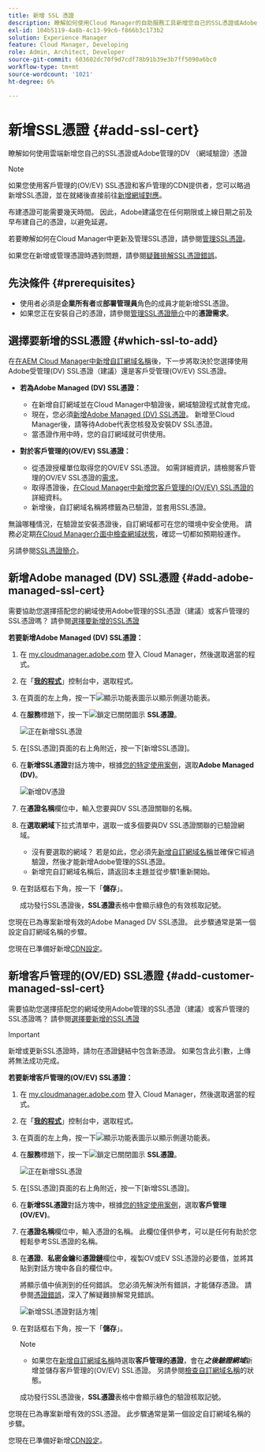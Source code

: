 ```yaml
---
title: 新增 SSL 憑證
description: 瞭解如何使用Cloud Manager的自助服務工具新增您自己的SSL憑證或Adobe管理的DV （網域驗證）憑證。
exl-id: 104b5119-4a8b-4c13-99c6-f866b3c173b2
solution: Experience Manager
feature: Cloud Manager, Developing
role: Admin, Architect, Developer
source-git-commit: 603602dc70f9d7cdf78b91b39e3b7ff5090a6bc0
workflow-type: tm+mt
source-wordcount: '1021'
ht-degree: 6%

---
```



# 新增SSL憑證 {#add-ssl-cert}

瞭解如何使用雲端新增您自己的SSL憑證或Adobe管理的DV （網域驗證）憑證

>[!NOTE]
>
>如果您使用客戶管理的(OV/EV) SSL憑證和客戶管理的CDN提供者，您可以略過新增SSL憑證，並在就緒後直接前往[新增網域對應](/help/implementing/cloud-manager/domain-mappings/add-domain-mapping.md)。

布建憑證可能需要幾天時間。 因此，Adobe建議您在任何期限或上線日期之前及早布建自己的憑證，以避免延遲。

若要瞭解如何在Cloud Manager中更新及管理SSL憑證，請參閱[管理SSL憑證](/help/implementing/cloud-manager/managing-ssl-certifications/managing-certificates.md)。

如果您在新增或管理憑證時遇到問題，請參閱[疑難排解SSL憑證錯誤](/help/implementing/cloud-manager/managing-ssl-certifications/troubleshoot-ssl-cert.md)。


## 先決條件 {#prerequisites}

* 使用者必須是&#x200B;**企業所有者**&#x200B;或&#x200B;**部署管理員**&#x200B;角色的成員才能新增SSL憑證。
* 如果您正在安裝自己的憑證，請參閱[管理SSL憑證簡介](/help/implementing/cloud-manager/managing-ssl-certifications/introduction-to-ssl-certificates.md#requirements)中的&#x200B;**憑證需求**。

## 選擇要新增的SSL憑證 {#which-ssl-to-add}

在[在AEM Cloud Manager中新增自訂網域名稱](/help/implementing/cloud-manager/custom-domain-names/add-custom-domain-name.md)後，下一步將取決於您選擇使用Adobe受管理(DV) SSL憑證（建議）還是客戶受管理(OV/EV) SSL憑證。

* **若為Adobe Managed (DV) SSL憑證：**
   * 在新增自訂網域並在Cloud Manager中驗證後，網域驗證程式就會完成。
   * 現在，您必須[新增Adobe Managed (DV) SSL憑證](#add-adobe-managed-ssl-cert)。
新增至Cloud Manager後，請等待Adobe代表您核發及安裝DV SSL憑證。
   * 當憑證作用中時，您的自訂網域就可供使用。

* **對於客戶管理的(OV/EV) SSL憑證：**

   * 從憑證授權單位取得您的OV/EV SSL憑證。 如需詳細資訊，請檢閱客戶管理的OV/EV SSL憑證的[需求](/help/implementing/cloud-manager/managing-ssl-certifications/introduction-to-ssl-certificates.md#requirements)。
   * 取得憑證後，[在Cloud Manager中新增您客戶管理的(OV/EV) SSL憑證的](#add-customer-managed-ssl-cert)詳細資料。
   * 新增後，自訂網域名稱將標籤為已驗證，並套用SSL憑證。

無論哪種情況，在驗證並安裝憑證後，自訂網域都可在您的環境中安全使用。 請務必定期[在Cloud Manager介面中檢查網域狀態](/help/implementing/cloud-manager/custom-domain-names/check-domain-name-status.md)，確認一切都如預期般運作。

另請參閱[SSL憑證簡介](/help/implementing/cloud-manager/managing-ssl-certifications/introduction-to-ssl-certificates.md)。

## 新增Adobe managed (DV) SSL憑證 {#add-adobe-managed-ssl-cert}

需要協助您選擇搭配您的網域使用Adobe管理的SSL憑證（建議）或客戶管理的SSL憑證嗎？ 請參閱[選擇要新增的SSL憑證](#which-ssl-to-add)

**若要新增Adobe Managed (DV) SSL憑證：**

1. 在 [my.cloudmanager.adobe.com](https://my.cloudmanager.adobe.com/) 登入 Cloud Manager，然後選取適當的程式。
1. 在「**[我的程式](/help/implementing/cloud-manager/navigation.md#my-programs)**」控制台中，選取程式。
1. 在頁面的左上角，按一下![顯示功能表圖示](https://spectrum.adobe.com/static/icons/workflow_18/Smock_ShowMenu_18_N.svg)以顯示側邊功能表。

1. 在&#x200B;**服務**&#x200B;標題下，按一下![鎖定已關閉圖示](https://spectrum.adobe.com/static/icons/workflow_18/Smock_LockClosed_18_N.svg) **SSL憑證**。

   ![正在新增SSL憑證](/help/implementing/cloud-manager/assets/ssl/ssl-cert-add.png)

1. 在[SSL憑證]頁面的右上角附近，按一下[新增SSL憑證]。**&#x200B;**

1. 在&#x200B;**新增SSL憑證**&#x200B;對話方塊中，根據[您的特定使用案例](#which-ssl-to-add)，選取&#x200B;**Adobe Managed (DV)**。

   ![新增DV憑證](/help/implementing/cloud-manager/assets/ssl/add-dv-certificate.png)

1. 在&#x200B;**憑證名稱**&#x200B;欄位中，輸入您要與DV SSL憑證關聯的名稱。

1. 在&#x200B;**選取網域**&#x200B;下拉式清單中，選取一或多個要與DV SSL憑證關聯的已驗證網域。
   * 沒有要選取的網域？ 若是如此，您必須先[新增自訂網域名稱](/help/implementing/cloud-manager/custom-domain-names/add-custom-domain-name.md)並確保它經過驗證，然後才能新增Adobe管理的SSL憑證。
   * 新增完自訂網域名稱后，請返回本主題並從步驟1重新開始。

1. 在對話框右下角，按一下「**儲存**」。

   成功發行SSL憑證後，**SSL憑證**&#x200B;表格中會顯示綠色的有效核取記號。

您現在已為專案新增有效的Adobe Managed DV SSL憑證。 此步驟通常是第一個設定自訂網域名稱的步驟。

您現在已準備好新增[CDN設定](/help/implementing/cloud-manager/domain-mappings/add-domain-mapping.md)。

## 新增客戶管理的(OV/ED) SSL憑證 {#add-customer-managed-ssl-cert}

<!-- IF THIS TOPIC GET UPDATED, REMEMBER TO UPDATE THE STEPS ALSO IN THE "MANAGE SSL CERTIFICATES TOPIC TOO -->

需要協助您選擇搭配您的網域使用Adobe管理的SSL憑證（建議）或客戶管理的SSL憑證嗎？ 請參閱[選擇要新增的SSL憑證](#which-ssl-to-add)

>[!IMPORTANT]
>
>新增或更新SSL憑證時，請勿在憑證鏈結中包含新憑證。 如果包含此引數，上傳將無法成功完成。

**若要新增客戶管理的(OV/EV) SSL憑證：**

1. 在 [my.cloudmanager.adobe.com](https://my.cloudmanager.adobe.com/) 登入 Cloud Manager，然後選取適當的程式。

1. 在「**[我的程式](/help/implementing/cloud-manager/navigation.md#my-programs)**」控制台中，選取程式。

1. 在頁面的左上角，按一下![顯示功能表圖示](https://spectrum.adobe.com/static/icons/workflow_18/Smock_ShowMenu_18_N.svg)以顯示側邊功能表。

1. 在&#x200B;**服務**&#x200B;標題下，按一下![鎖定已關閉圖示](https://spectrum.adobe.com/static/icons/workflow_18/Smock_LockClosed_18_N.svg) **SSL憑證**。

   ![正在新增SSL憑證](/help/implementing/cloud-manager/assets/ssl/ssl-cert-add.png)

1. 在[SSL憑證]頁面的右上角附近，按一下[新增SSL憑證]。**&#x200B;**

1. 在&#x200B;**新增SSL憑證**&#x200B;對話方塊中，根據[您的特定使用案例](#which-ssl-to-add)，選取&#x200B;**客戶管理(OV/EV)**。

1. 在&#x200B;**憑證名稱**&#x200B;欄位中，輸入憑證的名稱。
此欄位僅供參考，可以是任何有助於您輕鬆參考SSL憑證的名稱。

1. 在&#x200B;**憑證**、**私密金鑰**&#x200B;和&#x200B;**憑證鏈**&#x200B;欄位中，複製OV或EV SSL憑證的必要值，並將其貼到對話方塊中各自的欄位中。

   將顯示值中偵測到的任何錯誤。 您必須先解決所有錯誤，才能儲存憑證。 請參閱[憑證錯誤](#certificate-errors)，深入了解疑難排解常見錯誤。

   ![新增SSL憑證對話方塊](/help/implementing/cloud-manager/assets/ssl/ssl-cert-02.png)|

1. 在對話框右下角，按一下「**儲存**」。

   >[!NOTE]
   >
   >* 如果您在[新增自訂網域名稱](/help/implementing/cloud-manager/custom-domain-names/add-custom-domain-name.md)時選取&#x200B;**客戶管理的憑證**，會在&#x200B;***之後驗證網域***&#x200B;新增並儲存客戶管理的(OV/EV) SSL憑證。 另請參閱[檢查自訂網域名稱](/help/implementing/cloud-manager/custom-domain-names/check-domain-name-status.md#how-to)的狀態。

   成功發行SSL憑證後，**SSL憑證**&#x200B;表格中會顯示綠色的驗證核取記號。

您現在已為專案新增有效的SSL憑證。 此步驟通常是第一個設定自訂網域名稱的步驟。

您現在已準備好新增[CDN設定](/help/implementing/cloud-manager/domain-mappings/add-domain-mapping.md)。























<!--
## Add an SSL certificate {#add-ssl-cert}

1. Log into Cloud Manager at [my.cloudmanager.adobe.com](https://my.cloudmanager.adobe.com/) and select the appropriate program.
1. On the **[My Programs](/help/implementing/cloud-manager/navigation.md#my-programs)** console, select the program.
1. In the upper-left corner of the page, click ![Show menu icon](https://spectrum.adobe.com/static/icons/workflow_18/Smock_ShowMenu_18_N.svg) to reveal the side menu. 
1. Under the **Services** heading, click ![Lock closed icon](https://spectrum.adobe.com/static/icons/workflow_18/Smock_LockClosed_18_N.svg) **SSL Certificates**. 

   ![Adding an SSL certificate](/help/implementing/cloud-manager/assets/ssl/ssl-cert-add.png)

1. Near the upper-right corner of the SSL Certificates page, click **Add SSL Certificate**.

1. In the **Add SSL certificate** dialog box, based on [your particular use case](/help/implementing/cloud-manager/managing-ssl-certifications/introduction-to-ssl-certificates.md), do one of the following:

    | | Use case | Steps |
    | --- | --- | --- |
    | 1 | **Add an Adobe managed (DV) certificate** | **To add an Adobe managed (DV) SSL certificate:**<br>a. In the **Add SSL Certificate** dialog box, select the certificate type **Adobe managed (DV)**.<br>![Add a DV certificate](/help/implementing/cloud-manager/assets/ssl/add-dv-certificate.png)<br>b. In the **Certificate name** field, enter a name you want associated with the certificate.<br>c. In the **Select domains** drop-down list, select one or more domains that you want associated with the DV SSL certificate.<br>No domains to select? If so, it means that you must first add a custom domain name and ensure it is verified before you can add an SSL certificate. See [Add a custom domain name](/help/implementing/cloud-manager/custom-domain-names/add-custom-domain-name.md). When you are finished adding a custom domain name, return to this topic and begin at step 1 again.<br>d. Continue to step 7. |
    | 2 | **Add a customer managed (OV/EV) certificate** | **To add a customer managed (OV/EV) SSL certificate:**<br>a. In the **Add SSL Certificate** dialog box, select the certificate type **Customer managed (OV/EV)**.<br>b. In the **Certificate name** field, enter a name for your certificate. This field is for informational purposes only and can be any name that helps you reference your SSL certificate easily.<br>c. In the **Certificate**, **Private key**, and **Certificate chain** fields, paste the required values into their respective fields.<br>![Add SSL certificate dialog box](/help/implementing/cloud-manager/assets/ssl/ssl-cert-02.png)<br>Any detected errors in values are displayed. Before you can save your certificate, you must address all errors. See [Certificate Errors](#certificate-errors) to learn more about troubleshooting common errors.<br>d. Continue to step 7. | 

1. In the lower-right corner of the dialog box, click **Save**.

    >[!NOTE]
    >
    >* If you selected **Adobe managed certificate** while [adding a custom domain name](/help/implementing/cloud-manager/custom-domain-names/add-custom-domain-name.md), the domain is verified with the added certificate when the custom domain is added. 
    >
    >* If you selected **Customer managed certificate** while [adding a custom domain name](/help/implementing/cloud-manager/custom-domain-names/add-custom-domain-name.md), the domain is verified ***after*** the customer managed (OV/EV) SSL certificate is added and saved. See also [Check the status of a custom domain name](/help/implementing/cloud-manager/custom-domain-names/check-domain-name-status.md#how-to).

    After the SSL certificate is successfully issued, it is displayed with a green verified check mark in the **SSL Certificates** table. 

    You now have added a working SSL certificate for your project. This step is often the first to set up a custom domain name. 
    

* To learn about updating and managing your SSL certificates in Cloud Manager, see [Manage SSL certificates](/help/implementing/cloud-manager/managing-ssl-certifications/managing-certificates.md).

* If you are having issues adding or managing your certificates, see [Troubleshoot SSL certificate errors](/help/implementing/cloud-manager/managing-ssl-certifications/troubleshoot-ssl-cert.md). -->
